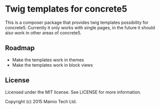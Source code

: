 # Twig templates for concrete5

This is a composer package that provides twig templates possibility for concrete5.
Currently it only works with single pages, in the future it should also work in
other areas of concrete5.


## Roadmap

- Make the templates work in themes
- Make the templates work in block views

## License

Licensed under the MIT license. See LICENSE for more information.

Copyright (c) 2015 Mainio Tech Ltd.